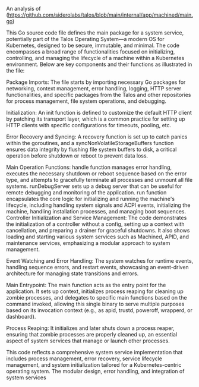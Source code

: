 An analysis of (https://github.com/siderolabs/talos/blob/main/internal/app/machined/main.go)

This Go source code file defines the main package for a system service, potentially part of the Talos Operating System—a modern OS for Kubernetes, designed to be secure, immutable, and minimal. The code encompasses a broad range of functionalities focused on initializing, controlling, and managing the lifecycle of a machine within a Kubernetes environment. Below are key components and their functions as illustrated in the file:

Package Imports: The file starts by importing necessary Go packages for networking, context management, error handling, logging, HTTP server functionalities, and specific packages from the Talos and other repositories for process management, file system operations, and debugging.

Initialization: An init function is defined to customize the default HTTP client by patching its transport layer, which is a common practice for setting up HTTP clients with specific configurations for timeouts, pooling, etc.

Error Recovery and Syncing: A recovery function is set up to catch panics within the goroutines, and a syncNonVolatileStorageBuffers function ensures data integrity by flushing file system buffers to disk, a critical operation before shutdown or reboot to prevent data loss.

Main Operation Functions:
handle function manages error handling, executes the necessary shutdown or reboot sequence based on the error type, and attempts to gracefully terminate all processes and unmount all file systems.
runDebugServer sets up a debug server that can be useful for remote debugging and monitoring of the application.
run function encapsulates the core logic for initializing and running the machine's lifecycle, including handling system signals and ACPI events, initializing the machine, handling installation processes, and managing boot sequences.
Controller Initialization and Service Management:
The code demonstrates the initialization of a controller without a config, setting up a context with cancellation, and preparing a drainer for graceful shutdowns. It also shows loading and starting various system services such as Machined, APID, and maintenance services, emphasizing a modular approach to system management.

Event Watching and Error Handling:
The system watches for runtime events, handling sequence errors, and restart events, showcasing an event-driven architecture for managing state transitions and errors.

Main Entrypoint:
The main function acts as the entry point for the application. It sets up context, initializes process reaping for cleaning up zombie processes, and delegates to specific main functions based on the command invoked, allowing this single binary to serve multiple purposes based on its invocation context (e.g., as apid, trustd, poweroff, wrapperd, or dashboard).

Process Reaping:
It initializes and later shuts down a process reaper, ensuring that zombie processes are properly cleaned up, an essential aspect of system services that manage or launch other processes.

This code reflects a comprehensive system service implementation that includes process management, error recovery, service lifecycle management, and system initialization tailored for a Kubernetes-centric operating system. The modular design, error handling, and integration of system services
